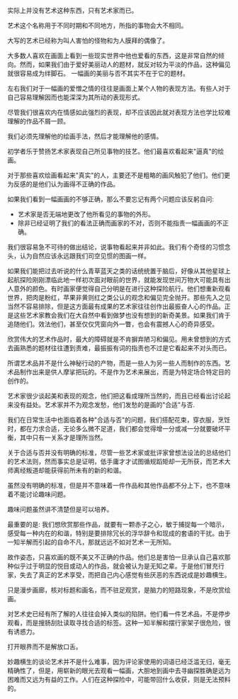 实际上并没有艺术这种东西，只有艺术家而已。

艺术这个名称用于不同时期和不同地方，所指的事物会大不相同。

大写的艺术已经称为叫人害怕的怪物和为人膜拜的偶像了。

大多数人喜欢在画面上看到一些现实世界中他也爱看的东西，这是非常自然的倾向。然而，如果我们由于爱好美丽动人的题材，就反对较为平淡的作品，这种偏见就很容易成为绊脚石。
一幅画的美丽与否不其实不在于它的题材。

左右我们对于一幅画的爱憎之情的往往是画面上某个人物的表现方法。有些人对于自己容易理解因而也能深深为其所动的表现形式。

尽管我们很喜欢内在情感如此强烈的表现，却不应该因此就对表现方法也学比较难理解的作品不屑一顾。

我们必须先理解他的绘画手法，然后才能理解他的感情。

初学者乐于赞扬艺术家表现自己所见事物的技艺。他们最喜欢看起来"逼真"的绘画。

对于那些喜欢绘画看起来"真实"的人，主要还不是粗略的画风触犯了他们。他们更为反感的是他们认为画得不正确的作品。

如果我们看到一幅画画的不够正确，那么不要忘记有两个问题应该反躬自问:
+ 艺术家是否无端地更改了他所看见的事物的外形。
+ 除非已经证明了我们的看法正确而画家的不对，否则不能指责一幅画画的不正确。


我们很容易急不可待的做出结论，说事物看起来并非如此。我们有个奇怪的习惯念头，认为自然应该永远跟我们司空见惯的图画一样。

如果我们能把过去听说的什么青草蓝天之类的话统统置于脑后，好像从其他星球上起航探险刚刚漂临此地一样初次面对眼前的世界，就能发现世间万物大可能具有出人意外的颜色。有时画家便觉得自己分明是在进行这种探险航行。他们想重新观看世界，把肉是粉红，苹果非黄则红之类公认的观念和偏见完全抛开。那些先入之见当然不容易排除，但是这方面最有成果的艺术家往往创作出最振奋人心的作品。正是这些艺术家教会我们在大自然中看到做梦也没有想到的新奇美景。如果我们肯于追随他们。效法他们，甚至仅仅凭窗向外一瞥，也会有震撼人心的奇异感受。

欣赏伟大的艺术作品时，最大的障碍就是不肯摒弃陋习和偏见。用未曾想到的方式去画熟悉的题材往往遭到责难，最振振有词的指责也不过是它看起来不对头而已。


所谓艺术品并不是什么神秘行动的产物，而是一些人为另一些人而制作的东西。艺术品制作出来是供人摩挲把玩的。不是作为艺术来展出，而是为特定场合特定目的创作的。

艺术家很少谈起美和表现的观念，他们把这看成理所当然的，而且已经看出讨论起来没有益处。艺术家并不为观念发愁，他们发愁的是画的"合适"与否.

我们在日常生活中也面临着各种"合适与否"的问题，我们搭配花束，穿衣服，烹饪时，都在力求合适，无论多么微不足道，我们都会觉得增一分或减一分就要破坏平衡，其中只有一关系才是理所当然。

关于合适与否并没有明确的标准，尽管一些艺术家或批评家曾想法设法的总结他们的艺术法则，然而事实总是证明，低手庸才才试图循规蹈矩却一无所获，而艺术大师离经叛道却能获得前所未有的新的和谐。

虽然没有明确的标准，但是并不意味着一件作品和其他作品都不分上下，也不意味着不能讨论趣味问题。

趣味问题虽然讲不清楚但是可以培养。


最重要的是: 我们想欣赏那些作品，就要有一颗赤子之心，敏于捕捉每一个暗示，感受每一种内在的和谐，特别是要排除冗长的浮华辞令和现成的套语的干扰。由于一知半解而引起的自命不凡，那就远远不如对艺术一无所知。

故作姿态，只喜欢画的既不美又不正确的作品。他们总是害怕一旦承认自己喜欢那种似乎过于明显的悦目或动人的作品，就会被认为是无知之辈。于是他们冒充行家，失去了真正的艺术享受，而把自己内心感觉有些厌恶的东西说成是妙趣横生。



只是漫步画廊，核对标题和画名，而不驻足观赏，是脑力的短路现象，不是欣赏绘画。

对艺术史已经有所了解的人往往会掉入类似的陷阱。他们看一件艺术品，不是停步观看，而是搜肠刮肚读取寻找合适的标签。这种一知半解和摆行家架子很危险，很有诱惑力。

打开眼界而不是解放口舌。

妙趣横生的谈论艺术并不是什么难事，因为评论家使用的词语已经泛滥无归，毫无精确性了，但是，用崭新的眼光去观看一幅画，大胆地到画中去寻幽探胜确是远为困难而又远为有益的工作。人们在这种探险中，可能带回什么收获，则是无法预料的。